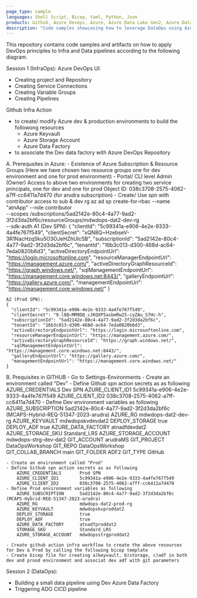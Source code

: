 ```yaml
---
page_type: sample
languages: Shell Script, Bicep, Yaml, Python, Json
products: Github, Azure Devops, Azure, Azure Data Lake Gen2, Azure Data Factory
description: "Code samples showcasing how to leverage DataOps using Azure Data Factory and Azure DevOps
---
```


This repository contains code samples and artifacts on how to apply DevOps principles to Infra and Data pipelines according to the following diagram.

Session 1 (InfraOps):
Azure DevOps UI:
- Creating project and Repository
- Creating Service Connections
- Creating Variable Groups
- Creating Pipelines

Github Infra Action 
- to create/ modify Azure dev & production environments to build the followong resources
    * Azure Keyvault
    * Azure Storage Account
    * Azure Data Factory
- to associate the Dev data factory with Azure DevOps Repository

A.	Prerequsites in Azure:
	- Existence of Azure Subscription & Resource Groups (Here we have chosen two resource groups one for dev environment and one for prod environment)
	- Portal/ CLI level Admin (Owner) Access to above two environments for creating two service principals, one for dev and one for prod
	 Object ID: 038c3708-2575-4062-a7ff-cc6411a7d470 (for arudra subscription)
	- Create/ Use spn with contributor access to sub & dev rg
	 az ad sp create-for-rbac --name "atnApp" --role contributor \
				--scopes /subscriptions/5ad2142e-80c4-4a77-9ad2-3f2d3da2bf6c/resourceGroups/mdwdops-dat2-dev-rg\
				--sdk-auth
	A1 (Dev SPN):
	{
	  "clientId": "5c99341a-e906-4e2e-9333-4a4fe767f549",
	  "clientSecret": "xQN8Q~HzebseV-3R1NacHzqSku5O3OJeHZhUIcSB",
	  "subscriptionId": "5ad2142e-80c4-4a77-9ad2-3f2d3da2bf6c",
	  "tenantId": "16b3c013-d300-468d-ac64-7eda0820b6d3",
	  "activeDirectoryEndpointUrl": "https://login.microsoftonline.com",
	  "resourceManagerEndpointUrl": "https://management.azure.com/",
	  "activeDirectoryGraphResourceId": "https://graph.windows.net/",
	  "sqlManagementEndpointUrl": "https://management.core.windows.net:8443/",
	  "galleryEndpointUrl": "https://gallery.azure.com/",
	  "managementEndpointUrl": "https://management.core.windows.net/"
	}

	A2 (Prod SPN):
	{
	  "clientId": "5c99341a-e906-4e2e-9333-4a4fe767f549",
	  "clientSecret": "9.l8Q~MM9DQ_cJKQXP5asbmRw25-cyZAu_S7Hc-h",
	  "subscriptionId": "5ad2142e-80c4-4a77-9ad2-3f2d3da2bf6c",
	  "tenantId": "16b3c013-d300-468d-ac64-7eda0820b6d3",
	  "activeDirectoryEndpointUrl": "https://login.microsoftonline.com",
	  "resourceManagerEndpointUrl": "https://management.azure.com/",
	  "activeDirectoryGraphResourceId": "https://graph.windows.net/",
	  "sqlManagementEndpointUrl": "https://management.core.windows.net:8443/",
	  "galleryEndpointUrl": "https://gallery.azure.com/",
	  "managementEndpointUrl": "https://management.core.windows.net/"
	}


B. Prequisites in GITHUB
	- Go to Settings-Environments
	- Create an environment called "Dev"
	- Define Github spn action secrets as as following
		AZURE_CREDENTIALS		Dev SPN
		AZURE_CLIENT_ID1		5c99341a-e906-4e2e-9333-4a4fe767f549
		AZURE_CLIENT_ID2		038c3708-2575-4062-a7ff-cc6411a7d470
	- Define Dev environment variables as following
		AZURE_SUBSCRIPTION		5ad2142e-80c4-4a77-9ad2-3f2d3da2bf6c (MCAPS-Hybrid-REQ-51347-2023-arudra)
		AZURE_RG				mdwdops-dat2-dev-rg
		AZURE_KEYVAULT			mdwdopskvdevdat2
		DEPLOY_STORAGE			true
		DEPLOY_ADF				true
		AZURE_DATA_FACTORY		atnadfdevdat2
		AZURE_STORAGE_SKU		Standard_LRS
		AZURE_STORAGE_ACCOUNT	mdwdops-strg-dev-dat2
		GIT_ACCOUNT				arudraMS
		GIT_PROJECT				DataOpsWorkshop
		GIT_REPO				DataOpsWorkshop		
		GIT_COLLAB_BRANCH		main
		GIT_FOLDER				ADF2
		GIT_TYPE				GitHub

	- Create an environment called "Prod"
	- Define Github spn action secrets as as following
		AZURE_CREDENTIALS		Prod SPN
		AZURE_CLIENT_ID1		5c99341a-e906-4e2e-9333-4a4fe767f549
		AZURE_CLIENT_ID2		038c3708-2575-4062-a7ff-cc6411a7d470
	- Define Prod environment variables as following
		AZURE_SUBSCRIPTION		5ad2142e-80c4-4a77-9ad2-3f2d3da2bf6c (MCAPS-Hybrid-REQ-51347-2023-arudra)
		AZURE_RG				mdwdops-dat2-prod-rg
		AZURE_KEYVAULT			mdwdopskvproddat2
		DEPLOY_STORAGE			true
		DEPLOY_ADF				true
		AZURE_DATA_FACTORY		atnadfproddat2
		STORAGE_SKU				Standard_LRS
		AZURE_STORAGE_ACCOUNT	mdwdopsstrgproddat2
	
	- Create github action infra workflow to create the above resources for Dev & Prod by calling the following bicep template
	- Create bicep file for creating a)keyvault, b)storage, c)adf in both dev and prood environment and associat dev adf with git parameters

Session 2 (DataOps):
- Building a small data pipeline using Dev Azure Data Factory
- Triggering ADO CICD pipeline
